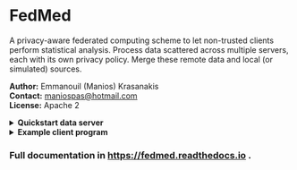 # FedMed

A privacy-aware federated computing scheme 
to let non-trusted clients
perform statistical analysis. Process data
scattered across multiple servers, each with
its own privacy policy. Merge these remote data 
and local (or simulated) sources.

**Author:** Emmanouil (Manios) Krasanakis<br>
**Contact:** maniospas@hotmail.com<br>
**License:** Apache 2<br>

<details>
<summary><b>Quickstart data server</b></summary>

Install FedMed with:

```
pip install fedmed
```


Data servers host your data for clients to use.
Custom map operations of the map-reduce scheme
are specified in the configuration file. Sometimes,
you will have the same configuration for your servers
and the client that uses them. Otherwise,
find a first default
in the `example/` folder, and replace the paths to
implementations with your own. Also remove any 
operations you do not want to support for privacy
reasons.

```python
import fedmed as fm
server = fm.Server(config="config.yaml")
```

:construction: Privacy policies may make
`fedmed.ops.private` operations inexact.

Each server can contain fragments of several datasets.
Load data as pandas dataframes or combinations
of lists and dicts, and set them as fragments
like below.

```python
data = [1, 2, 3]  # or dict of lists, pandas dataframe, etc
server["test array part 1"] = data
```

Finally, run your server with a flask-supporing
WSGI library, like waitress. 
This will let clients include it in data operations.

```python
from waitress import serve

if __name__ == "__main__":
    serve(server.app, host="127.0.0.1", port=8000)
```

:globe_with_meridians: Set up a reverse proxy server to restrict
who can perform operations on your system.

---

</details>

<details>
<summary><b>Example client program</b></summary>

Install FedMed with:

```
pip install fedmed
```

Set up communication channels with remote
data fragments (i.e., parts of the same dataset)
and organize them into one dataset. Datasets 
are allowed to only partially match in terms of
structure and operations.

```python
import fedmed as fm
sources = [
    fm.Remote(ip="http://127.0.0.1:8000", fragment="test array part 1"),
    fm.Remote(ip="http://127.0.0.1:8000", fragment="test array part 2")
]
data = fm.FedData(sources, config="config.yaml")
```

Call simple operations among those described in the 
default configuration file `config.yaml` (find a first default
in the `example/` folder) or define new ones.
The same configuration could be shared between the client and 
servers, but this is not mandatory; 
some servers may not support some
capabilities, in which case some computations will fail.

Operations are performed under a map-reduce scheme.
The map is performed in the servers, and the reduce
on the client. Each server is left in control of both
how it performs its namesake map methods, and how it 
distorts outcomes to comply with some privacy policy. 

```python
from fedmed.stats import sum, len
mean = sum(data) / len(data)
print('Mean', mean)
```

:lock: Control of map operations allows server owners 
to set their own privacy policies. For example, 
they may share new internal data compared to 
old ones only when enough new samples are gathered
(in the interim, outcomes on older versions of the
dataset will be exposed).

For the above code to run, you need to set up
some devices to run at the respective ip addresses.

---

</details>



### Full documentation in https://fedmed.readthedocs.io .
